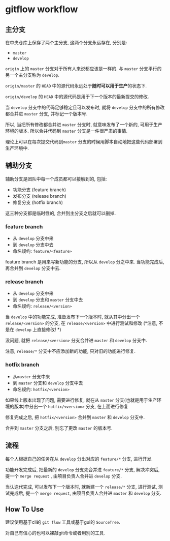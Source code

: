 # gitflow workflow

## 主分支

在中央仓库上保存了两个主分支, 这两个分支永远存在, 分别是:
 - `master`
 - `develop`
 
`origin` 上的 `master` 分支对于所有人来说都应该是一样的. 与 `master` 分支平行的另一个主分支称为 `develop`.

`origin/master` 的 `HEAD` 中的源代码永远处于**随时可以用于生产**的状态下.

`origin/develop`  的 `HEAD` 中的源代码是用于下一个版本的最新提交的修改. 

当 `develop` 分支中的代码足够稳定且可以发布时, 就将 `develop` 分支中的所有修改都合并进 `master` 分支, 并标记一个版本号.
 
所以, 当把所有修改都合并进 `master` 分支时, 就意味发布了一个新的, 可用于生产环境的版本. 所以合并代码到 `master` 分支是一件很严肃的事情.

理论上可以在每次提交代码到`master` 分支的时候用脚本自动地把这些代码部署到生产环境中.

## 辅助分支

辅助分支是团队中每一个成员都可以接触到的, 包括:

- 功能分支 (feature branch)
- 发布分支 (release branch)
- 修复分支 (hotfix branch)

这三种分支都是临时性的, 合并到主分支之后就可以删掉.

### feature branch

- 从 `develop` 分支中来
- 到 `develop` 分支中去
- 命名规约: `feature/<feature>`

feature branch 是用来写新功能的分支, 所以从 `develop` 分之中来. 当功能完成后, 再合并到 `develop` 分支中去.

### release branch

- 从 `develop` 分支中来
- 到 `develop` 分支和 `master` 分支中去
- 命名规约: `release/<version>`

当 `develop` 中的功能完成, 准备发布下一个版本时, 就从其中分出一个 `release/<version>` 的分支, 在 `release/<version>` 中进行测试和修改 (*注意, 不是在 `develop` 上直接修改! *)

没问题, 就把 `release/<version>` 分支合并进 `master` 和 `develop` 分支中.

注意, `release/*` 分支中不应添加新的功能, 只对旧的功能进行修复.

### hotfix branch

- 从`master` 分支中来
- 到 `master` 分支和 `develop` 分支中去
- 命名规约: `hotfix/<version>`

如果线上版本出现了问题, 需要进行修复, 就在从 `master` 分支(也就是用于生产环境的版本)中分出一个 `hotfix/<version>` 分支, 在上面进行修复

修复完成之后, 把 `hotfix/<version>` 合并到 `master` 和 `develop` 分支中.

合并到 `master` 分支之后, 别忘了更改 `master` 的版本号.

## 流程

每个人根据自己的任务在从 `develop` 分出对应的 `feature/*` 分支, 进行开发.

功能开发完成后, 把最新的 `develop` 分支先合并进 `feature/*` 分支, 解决冲突后, 提一个 `merge request` , 由项目负责人合并进 `develop` 分支.

当认迭代完成, 可以发布下一个版本时, 就新建一个 `release/*` 分支, 进行测试, 测试完成后, 提一个 `merge request`, 由项目负责人合并进 `master` 和 `develop` 分支.

## How To Use

建议使用基于cli的 `git flow` 工具或基于gui的 `SourceTree`.

对自己有信心的也可以裸敲git命令或者用别的工具.